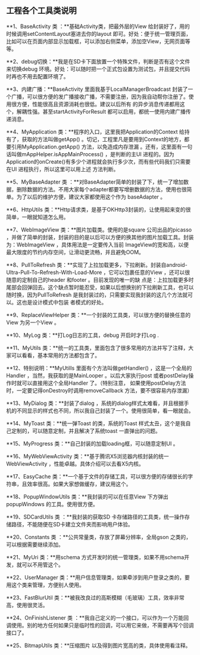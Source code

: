## 工程各个工具类说明

**1、BaseActivity 类 ：**基础Activity类，把最外层的View 给封装好了，用的时候调用setContentLayout塞进去你的layout 即可。好处：便于统一管理页面，比如可以在页面内部显示加载框，可以添加右侧菜单，添加空View，无网页面等等。

**2、debug切换：**我是在SD卡下面放置一个特殊文件，判断是否有这个文件来切换debug 环境。好处：可以随时把一个正式包设置为测试包，并且提交代码时再也不用去配置环境了。

**3、内建广播：**BaseActivity 里面我基于LocalManagerBroadcast 封装了一个广播，可以很方便的发广播接收广播，不需要注册，因为我自动帮你注册了。使用很方便，性能很高且资源消耗也很低。建议以后所有
的异步消息传递都用这个，解耦性强。甚至startActivityForResult 都可以启用，都统一使用内建广播传递消息。

**4、MyApplication 类：**程序的入口，这里我把Application的Context 给持有了，获取的方法叫做getApp() 。切记，工程里凡是要用到Context的地方，都要引用MyApplication.getApp() 方法，以免造成内存泄漏
。还有，这里面有一句话叫做mAppHelper.isAppMainProcess() ，是判断的主UI 进程的。因为Application的onCreate()有多少个进程就会执行多少次，而有些代码我们只需要在UI 进程执行，所以这里可以用上述
方法判断。

**5、MyBaseAdapter 类 ：**对BaseAdapter简单的封装了下，统一了增加数据，删除数据的方法。不用大家每个adapter都要写增删数据的方法，使用也很简单。为了以后的维护方便，建议大家都使用这个作为
baseAdapter 。

**6、HttpUtils 类：**Http请求类，是基于OKHttp3封装的，让使用起来变的很简单，一眼就知道怎么用。

**7、WebImageView 类：**图片加载类。使用的是square 公司出品的picasso ，并做了简单的封装，封装的目的是以后可以方便的换其他的图片加载工具。封装为：WebImageView ，具体用法是一定要传入当前
ImageView的宽和高，以便最大限度的节约内存空间，让滑动更流畅，并且避免OOM。

**8、PullToRefresh 类：**实现了上拉加载更多，下拉刷新。封装自android-Ultra-Pull-To-Refresh-With-Load-More ，它可以包裹任意的View ，还可以很随意的定制自己的header 和footer 。目前发现的唯一的缺
点是：上拉加载更多时尾部会回弹回去。这个缺点暂时能忍受，如果以后想换别的下拉刷新工具，也可以随时换，因为PullToRefresh 是我封装过的，只需要实现我封装的这几个方法就可以。这也是设计模式中包装
者模式的好处。

**9、ReplaceViewHelper 类：**一个封装的工具类，可以很方便的替换任意的View 为另一个View 。

**10、MyLog 类：**打Log日志的工具，debug 开启时才打Log .

**11、MyUtils 类：**统一的工具类，里面包含了很多常用的方法并写了注释，大家可以看看，基本常用的方法都包含了。

**12、特别说明：**MyUtills 里面有个方法叫做getHandler() ，这是一个全局的Handler ，当然，我获取的是MainLooper 。以后大家执行post 或者postDelay操作时就可以直接用这个全局Handler 了。（特别注意，
如果使用postDelay方法时，一定要记得onDestroy时调用removeCallback 方法，要不很容易内存泄漏）

**13、MyDialog 类：**封装了dialog ，系统的dialog样式太难看，并且根据手机的不同显示的样式也不同，所以我自己封装了一个。使用很简单，看一眼就会。

**14、MyToast 类：**统一弹Toast 的类，系统的Toast 样式太丑，这个是我自己定制的，可以随意定制，并且解决了系统toast 一直弹出的问题。

**15、MyProgress 类：**自己封装的加载loading框，可以随意定制UI 。

**16、MyWebViewActivity 类：**基于腾讯X5浏览器内核封装的统一WebViewActivity ，性能卓越。具体介绍可以去看X5内核。

**17、EasyCache 类：**一个基于文件的存储工具，可以很方便的存储很长的字符串，且效率很高。如果大家想做缓存，建议用这个。

**18、PopupWindowUtils 类：**我封装的可以在任意View 下方弹出popupWindows 的工具。使用很方便。

**19、SDCardUtils 类 ：**我封装的获取SD 卡存储路径的工具类，统一操作存储路径，不能随便在SD卡建立文件夹而影响用户体验。

**20、Constants 类 ：**公共常量类，存放了屏幕分辨率，全局gson 之类的，可以根据需要继续添加。

**21、MyUri 类：**用schema 方式开发时的统一管理类，如果不用schema开发，就可以不用管这个。

**22、UserManager 类：**用户信息管理类，如果牵涉到用户登录之类的，要用这个类来管理，方便别人使用。

**23、FastBlurUtil 类：**被我改良过的高斯模糊（毛玻璃）工具，效率非常高，使用很灵活。

**24、OnFinishListener 类 ：**我自己定义的一个接口，可以作为一个万能回调使用。别的地方任何如果只是临时性的回调，可以用它来做，不需要再写个回调接口了。

**25、BitmapUtils 类：**压缩图片 以及得到图片宽高的类，具体使用看注释。

